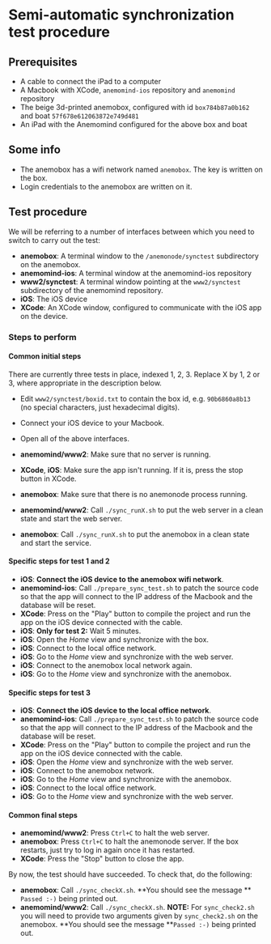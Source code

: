 # Semi-automatic synchronization test procedure

## Prerequisites
 - A cable to connect the iPad to a computer
 - A Macbook with XCode, ```anemomind-ios``` repository and ```anemomind``` repository
 - The beige 3d-printed anemobox, configured with id ```box784b87a0b162``` and boat ```57f678e612063872e749d481```
 - An iPad with the Anemomind configured for the above box and boat

## Some info
 - The anemobox has a wifi network named ```anemobox```. The key is written on the box.
 - Login credentials to the anemobox are written on it.

## Test procedure
We will be referring to a number of interfaces between which you need to switch to carry out the test:
 - **anemobox**: A terminal window to the ```/anemonode/synctest``` subdirectory on the anemobox.
 - **anemomind-ios**: A terminal window at the anemomind-ios repository
 - **www2/synctest**: A terminal window pointing at the ```www2/synctest``` subdirectory of the anemomind repository.
 - **iOS**: The iOS device
 - **XCode**: An XCode window, configured to communicate with the iOS app on the device.
 
### Steps to perform

#### Common initial steps
There are currently three tests in place, indexed 1, 2, 3. Replace X by 1, 2 or 3, where appropriate in the description below.

 - Edit ```www2/synctest/boxid.txt``` to contain the box id, e.g. ```90b6860a8b13``` (no special characters, just hexadecimal digits).
 - Connect your iOS device to your Macbook.
 - Open all of the above interfaces.
 - **anemomind/www2**: Make sure that no server is running.
 - **XCode**, **iOS**: Make sure the app isn't running. If it is, press the stop button in XCode.

 - **anemobox**: Make sure that there is no anemonode process running.
 - **anemomind/www2**: Call ```./sync_runX.sh``` to put the web server in a clean state and start the web server.
 - **anemobox**: Call ```./sync_runX.sh``` to put the anemobox in a clean state and start the service.

#### Specific steps for test 1 and 2
 - **iOS**: **Connect the iOS device to the anemobox wifi network**.
 - **anemomind-ios**: Call ```./prepare_sync_test.sh``` to patch the source code so that the app will connect to the IP address of the Macbook and the database will be reset.
 - **XCode**: Press on the "Play" button to compile the project and run the app on the iOS device connected with the cable.
 - **iOS**: **Only for test 2:** Wait 5 minutes.
 - **iOS**: Open the *Home* view and synchronize with the box.
 - **iOS**: Connect to the local office network.
 - **iOS**: Go to the *Home* view and synchronize with the web server.
 - **iOS**: Connect to the anemobox local network again.
 - **iOS**: Go to the *Home* view and synchronize with the anemobox.

#### Specific steps for test 3
 - **iOS**: **Connect the iOS device to the local office network**.
 - **anemomind-ios**: Call ```./prepare_sync_test.sh``` to patch the source code so that the app will connect to the IP address of the Macbook and the database will be reset.
 - **XCode**: Press on the "Play" button to compile the project and run the app on the iOS device connected with the cable.
 - **iOS**: Open the *Home* view and synchronize with the web server.
 - **iOS**: Connect to the anemobox network.
 - **iOS**: Go to the *Home* view and synchronize with the anemobox.
 - **iOS**: Connect to the local office network.
 - **iOS**: Go to the *Home* view and synchronize with the web server.

#### Common final steps
 - **anemomind/www2**: Press ```Ctrl+C``` to halt the web server.
 - **anemobox**: Press ```Ctrl+C``` to halt the anemonode server. If the box restarts, just try to log in again once it has restarted.
 - **XCode**: Press the "Stop" button to close the app.

By now, the test should have succeeded. To check that, do the following:

 - **anemobox**: Call ```./sync_checkX.sh```. **You should see the message ** ```Passed :-)``` being printed out.
 - **anemomind/www2**: Call ```./sync_checkX.sh```. **NOTE:** For ```sync_check2.sh``` you will need to provide two arguments given by ```sync_check2.sh``` on the anemobox. **You should see the message **```Passed :-)``` being printed out.
